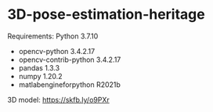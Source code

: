# 3D-pose-estimation-heritage
Requirements:
Python 3.7.10
- opencv-python             3.4.2.17
- opencv-contrib-python     3.4.2.17
- pandas                    1.3.3
- numpy                     1.20.2
- matlabengineforpython     R2021b

3D model: https://skfb.ly/o9PXr
